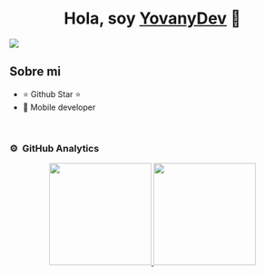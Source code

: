 <div align="center">
<h1 align="center">Hola, soy <a href="https://aristi.dev">YovanyDev</a> 🚀</h1>
</div>
<img src="https://i.imgur.com/t8iRZVi.png">

## Sobre mi

- ⭐ Github Star ⭐ 
- 📲 Mobile developer
<br>

### ⚙️ &nbsp;GitHub Analytics

<p align="center">
<a href="https://github.com/NIMP3">
  <img height="180em" src="https://github-readme-stats-eight-theta.vercel.app/api?username=NIMP3&show_icons=true&theme=algolia&include_all_commits=true&count_private=true"/>
  <img height="180em" src="https://github-readme-stats-eight-theta.vercel.app/api/top-langs/?username=NIMP3&layout=compact&langs_count=8&theme=algolia"/>
</a>
</p>
